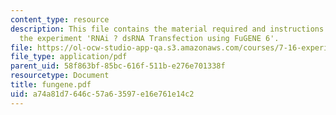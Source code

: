 ```yaml
---
content_type: resource
description: This file contains the material required and instructions to carry out
  the experiment 'RNAi ? dsRNA Transfection using FuGENE 6'.
file: https://ol-ocw-studio-app-qa.s3.amazonaws.com/courses/7-16-experimental-molecular-biology-biotechnology-ii-spring-2005/a74a81d7646c57a63597e16e761e14c2_fungene.pdf
file_type: application/pdf
parent_uid: 58f863bf-85bc-616f-511b-e276e701338f
resourcetype: Document
title: fungene.pdf
uid: a74a81d7-646c-57a6-3597-e16e761e14c2
---
```

